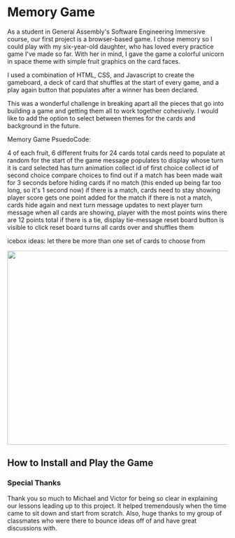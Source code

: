 <h1>Memory Game</h1>

As a student in General Assembly's Software Engineering Immersive course, our first project is a browser-based game. I chose memory so I could play with my six-year-old daughter, who has loved every practice game I've made so far. With her in mind, I gave the game a colorful unicorn in space theme with simple fruit graphics on the card faces. 

I used a combination of HTML, CSS, and Javascript to create the gameboard, a deck of card that shuffles at the start of every game, and a play again button that populates after a winner has been declared. 

This was a wonderful challenge in breaking apart all the pieces that go into building a game and getting them all to work together cohesively. I would like to add the option to select between themes for the cards and background in the future. 

Memory Game PsuedoCode:

4 of each fruit, 6 different fruits for 24 cards total
cards need to populate at random for the start of the game
message populates to display whose turn it is
card selected has turn animation
collect id of first choice
collect id of second choice
compare choices to find out if a match has been made
wait for 3 seconds before hiding cards if no match (this ended up being far too long, so it's 1 second now)
if there is a match, cards need to stay showing
player score gets one point added for the match
if there is not a match, cards hide again and next turn
message updates to next player turn message
when all cards are showing, player with the most points wins
there are 12 points total
if there is a tie, display tie-message
reset board button is visible to click
reset board turns all cards over and shuffles them

icebox ideas:
let there be more than one set of cards to choose from

<img src="https://i.imgur.com/mMuBGMJ.png" width="524" height="443">

<h2>How to Install and Play the Game</h2>

<h3>Special Thanks</h3>
Thank you so much to Michael and Victor for being so clear in explaining our lessons leading up to this project. It helped tremendously when the time came to sit down and start from scratch. Also, huge thanks to my group of classmates who were there to bounce ideas off of and have great discussions with.